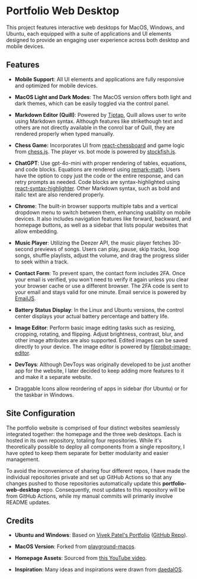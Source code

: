 # Portfolio Web Desktop

This project features interactive web desktops for MacOS, Windows, and Ubuntu, each equipped with a suite of applications and UI elements designed to provide an engaging user experience across both desktop and mobile devices. 

## Features

- **Mobile Support**: All UI elements and applications are fully responsive and optimized for mobile devices.

- **MacOS Light and Dark Modes**: The MacOS version offers both light and dark themes, which can be easily toggled via the control panel.

- **Markdown Editor (Quill)**:  Powered by [Tiptap](https://tiptap.dev/), Quill allows user to write using Markdown syntax. Although features like strikethough text and others are not directly available in the conrol bar of Quill, they are rendered properly when typed manually. 

- **Chess Game:** Incorporates UI from [react-chessboard](https://github.com/Clariity/react-chessboard) and game logic from [chess.js](https://github.com/jhlywa/chess.js). The player vs. bot mode is powered by [stockfish.js](https://github.com/nmrugg/stockfish.js).

- **ChatGPT**: Use gpt-4o-mini with proper rendering of tables, equations, and code blocks. Equations are rendered using [remark-math](https://github.com/remarkjs/remark-math). Users have the option to copy just the code or the entire response, and can retry prompts as needed. Code blocks are syntax-highlighted using [react-syntax-highlighter](https://github.com/react-syntax-highlighter/react-syntax-highlighter). Other Markdown syntax, such as bold and italic text are also rendered properly.

- **Chrome**: The built-in browser supports multiple tabs and a vertical dropdown menu to switch between them, enhancing usability on mobile devices. It also includes navigation features like forward, backward, and homepage buttons, as well as a sidebar that lists popular websites that allow embedding.

- **Music Player**: Utilizing the Deezer API, the music player fetches 30-second previews of songs. Users can play, pause, skip tracks, loop songs, shuffle playlists, adjust the volume, and drag the progress slider to seek within a track.

- **Contact Form**: To prevent spam, the contact form includes 2FA. Once your email is verified, you won't need to verify it again unless you clear your browser cache or use a different browser. The 2FA code is sent to your email and stays valid for one minute. Email service is powered by [EmailJS](https://www.emailjs.com/).

- **Battery Status Display**: In the Linux and Ubuntu versions, the control center displays your actual battery percentage and battery life.

- **Image Editor**: Perform basic image editing tasks such as resizing, cropping, rotating, and flipping. Adjust brightness, contrast, blur, and other image attributes are also supported. Edited images can be saved directly to your device. The image editor is powered by [filerobot-image-editor](https://github.com/scaleflex/filerobot-image-editor).

- **DevToys**: Although DevToys was originally developed to be just another app for the website, I later decided to keep adding more features to it and make it a separate website.

- Draggable Icons allow reordering of apps in sidebar (for Ubuntu) or for the taskbar in Windows.

## Site Configuration

The portfolio website is comprised of four distinct websites seamlessly integrated together: the homepage and the three web desktops. Each is hosted in its own repository, totaling four repositories. While it's theoretically possible to deploy all components from a single repository, I have opted to keep them separate for better modularity and easier management.

To avoid the inconvenience of sharing four different repos, I have made the individual repositories private and set up GitHub Actions so that any changes pushed to those repositories automatically update this **portfolio-web-desktop** repo. Consequently, most updates to this repository will be from GitHub Actions, while my manual commits will primarily involve README updates.

## Credits

- **Ubuntu and Windows**: Based on [Vivek Patel's Portfolio](https://vivek9patel.github.io/) ([GitHub Repo](https://github.com/vivek9patel/vivek9patel.github.io)).

- **MacOS Version**: Forked from [playground-macos](https://github.com/Renovamen/playground-macos).

- **Homepage Assets**: Sourced from [this YouTube video](https://youtu.be/qwtWcGeIe40?si=WtWfYR5asxfNWIYM).

- **Inspiration**: Many ideas and inspirations were drawn from [daedalOS](https://dustinbrett.com/).
